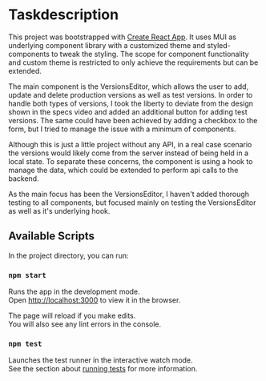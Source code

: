 # Taskdescription

This project was bootstrapped with [Create React App](https://github.com/facebook/create-react-app).
It uses MUI as underlying component library with a customized theme and styled-components to tweak the styling.
The scope for component functionality and custom theme is restricted to only achieve the requirements but can be extended.

The main component is the VersionsEditor, which allows the user to add, update and delete production versions as well as test versions. In order to handle both types of versions, I took the liberty to deviate from the design shown in the specs video and added an additional button for adding test versions.
The same could have been achieved by adding a checkbox to the form, but I tried to manage the issue with a minimum of components.

Although this is just a little project without any API, in a real case scenario the versions would likely come from the server instead of being held in a local state. To separate these concerns, the component is using a hook to manage the data, which could be extended to perform api calls to the backend.

As the main focus has been the VersionsEditor, I haven't added thorough testing to all components, but focused mainly on testing the VersionsEditor as well as it's underlying hook.


## Available Scripts

In the project directory, you can run:

### `npm start`

Runs the app in the development mode.\
Open [http://localhost:3000](http://localhost:3000) to view it in the browser.

The page will reload if you make edits.\
You will also see any lint errors in the console.

### `npm test`

Launches the test runner in the interactive watch mode.\
See the section about [running tests](https://facebook.github.io/create-react-app/docs/running-tests) for more information.
